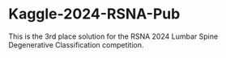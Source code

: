 # Kaggle-2024-RSNA-Pub
This is the 3rd place solution for the RSNA 2024 Lumbar Spine Degenerative Classification competition.
